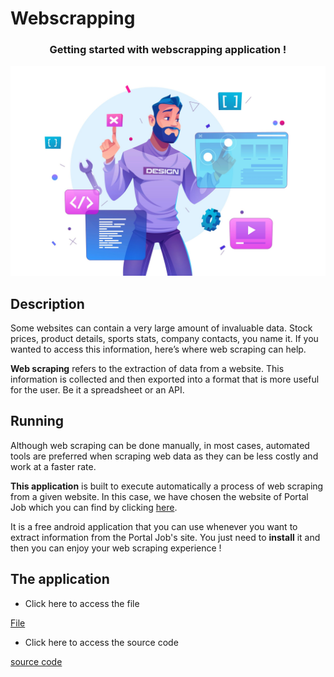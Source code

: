# Webscrapping

<div align="center">
  <h3 align="center">Getting started with webscrapping application !</h3>
</div>

![Web scrapping](./webs.jfif)

## Description

Some websites can contain a very large amount of invaluable data. Stock prices, product details, sports stats, company contacts, you name it.
If you wanted to access this information, here’s where web scraping can help.

<b>Web scraping</b> refers to the extraction of data from a website. This information is collected and then exported into a format that is more useful for the user. Be it a spreadsheet or an API.

## Running

Although web scraping can be done manually, in most cases, automated tools are preferred when scraping web data as they can be less costly and work at a faster rate.

<b>This application</b> is built to execute automatically a process of web scraping from a given website. In this case, we have chosen the website of Portal Job which you can find by clicking <a href="https://www.portaljob-madagascar.com/">here</a>.

It is a free android application that you can use whenever you want to extract information from the Portal Job's site. You just need to <b>install</b> it and then you can enjoy your web scraping experience !

## The application 

* Click here to access the file

<a href="#">File</a>

* Click here to access the source code

<a href="#">source code</a>
